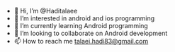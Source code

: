 - 👋 Hi, I’m @Haditalaee
- 👀 I’m interested in android and ios programming
- 🌱 I’m currently learning Android programming
- 💞️ I’m looking to collaborate on Android development
- 📫 How to reach me talaei.hadi83@gmail.com 

<!---
Haditalaee/Haditalaee is a ✨ special ✨ repository because its `README.md` (this file) appears on your GitHub profile.
You can click the Preview link to take a look at your changes.
--->
